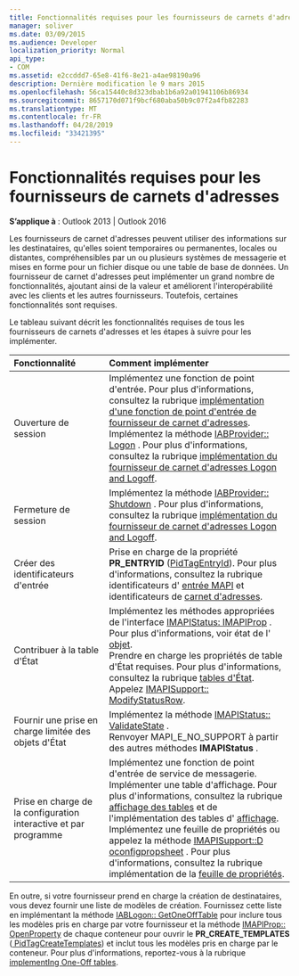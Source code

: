 ```yaml
---
title: Fonctionnalités requises pour les fournisseurs de carnets d'adresses
manager: soliver
ms.date: 03/09/2015
ms.audience: Developer
localization_priority: Normal
api_type:
- COM
ms.assetid: e2ccddd7-65e8-41f6-8e21-a4ae98190a96
description: Dernière modification le 9 mars 2015
ms.openlocfilehash: 56ca15440c8d323dbab1b6a92a01941106b86934
ms.sourcegitcommit: 8657170d071f9bcf680aba50b9c07f2a4fb82283
ms.translationtype: MT
ms.contentlocale: fr-FR
ms.lasthandoff: 04/28/2019
ms.locfileid: "33421395"
---
```

# <a name="required-features-for-address-book-providers"></a>Fonctionnalités requises pour les fournisseurs de carnets d'adresses

  
  
**S’applique à** : Outlook 2013 | Outlook 2016 
  
Les fournisseurs de carnet d'adresses peuvent utiliser des informations sur les destinataires, qu'elles soient temporaires ou permanentes, locales ou distantes, compréhensibles par un ou plusieurs systèmes de messagerie et mises en forme pour un fichier disque ou une table de base de données. Un fournisseur de carnet d'adresses peut implémenter un grand nombre de fonctionnalités, ajoutant ainsi de la valeur et améliorent l'interopérabilité avec les clients et les autres fournisseurs. Toutefois, certaines fonctionnalités sont requises.
  
Le tableau suivant décrit les fonctionnalités requises de tous les fournisseurs de carnets d'adresses et les étapes à suivre pour les implémenter.
  
|**Fonctionnalité**|**Comment implémenter**|
|:-----|:-----|
|Ouverture de session  <br/> | Implémentez une fonction de point d'entrée. Pour plus d'informations, consultez la rubrique [implémentation d'une fonction de point d'entrée de fournisseur de carnet d'adresses](implementing-an-address-book-provider-entry-point-function.md).  <br/>  Implémentez la méthode [IABProvider:: Logon](iabprovider-logon.md) . Pour plus d'informations, consultez la rubrique [implémentation du fournisseur de carnet d'adresses Logon and Logoff](implementing-address-book-provider-logon-and-logoff.md).  <br/> |
|Fermeture de session  <br/> |Implémentez la méthode [IABProvider:: Shutdown](iabprovider-shutdown.md) . Pour plus d'informations, consultez la rubrique [implémentation du fournisseur de carnet d'adresses Logon and Logoff](implementing-address-book-provider-logon-and-logoff.md).  <br/> |
|Créer des identificateurs d'entrée  <br/> |Prise en charge de la propriété **PR_ENTRYID** ([PidTagEntryId](pidtagentryid-canonical-property.md)). Pour plus d'informations, consultez la rubrique identificateurs d' [entrée MAPI](mapi-entry-identifiers.md) et identificateurs de [carnet d'adresses](address-book-identifiers.md).  <br/> |
|Contribuer à la table d'État  <br/> | Implémentez les méthodes appropriées de l'interface [IMAPIStatus: IMAPIProp](imapistatusimapiprop.md) . Pour plus d'informations, voir état de l' [objet](status-object-implementation.md).  <br/>  Prendre en charge les propriétés de table d'État requises. Pour plus d'informations, consultez la rubrique [tables d'État](status-tables.md).  <br/>  Appelez [IMAPISupport:: ModifyStatusRow](imapisupport-modifystatusrow.md).  <br/> |
|Fournir une prise en charge limitée des objets d'État  <br/> | Implémentez la méthode [IMAPIStatus:: ValidateState](imapistatus-validatestate.md) .  <br/>  Renvoyer MAPI_E_NO_SUPPORT à partir des autres méthodes **IMAPIStatus** .  <br/> |
|Prise en charge de la configuration interactive et par programme  <br/> | Implémentez une fonction de point d'entrée de service de messagerie.  <br/>  Implémenter une table d'affichage. Pour plus d'informations, consultez la rubrique [affichage des tables](display-tables.md) et de l'implémentation des tables d' [affichage](display-table-implementation.md).  <br/>  Implémentez une feuille de propriétés ou appelez la méthode [IMAPISupport::D oconfigpropsheet](imapisupport-doconfigpropsheet.md) . Pour plus d'informations, consultez la rubrique implémentation de la [feuille de propriétés](property-sheet-implementation.md).  <br/> |
   
En outre, si votre fournisseur prend en charge la création de destinataires, vous devez fournir une liste de modèles de création. Fournissez cette liste en implémentant la méthode [IABLogon:: GetOneOffTable](iablogon-getoneofftable.md) pour inclure tous les modèles pris en charge par votre fournisseur et la méthode [IMAPIProp:: OpenProperty](imapiprop-openproperty.md) de chaque conteneur pour ouvrir le **PR_CREATE_TEMPLATES** ([ PidTagCreateTemplates](pidtagcreatetemplates-canonical-property.md)) et inclut tous les modèles pris en charge par le conteneur. Pour plus d'informations, reportez-vous à la rubrique [implementIng One-Off tables](implementing-one-off-tables.md).
  

